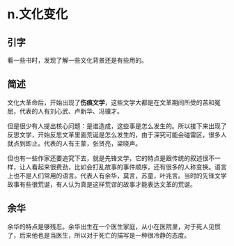 # n.文化变化
## 引字
看一些书时，发现了解一些文化背景还是有些用的。

## 简述
文化大革命后，开始出现了**伤痕文学**，这些文学大都是在文革期间所受的苦和冤屈，代表的人有刘心武、卢新华、冯骥才。

但是很少有人提出核心问题：是谁造成，这些事是怎么发生的。所以接下来出现了反思文学，开始反思文革里面荒诞是怎么发生的，由于深究可能会碰雷区，很多人就点到即止。代表的人有王蒙，张贤亮，梁晓声。

但也有一些作家还要追究下去，就是先锋文学，它的特点是跟传统的叙述很不一样，让人看起来很费劲，比如会打乱故事的事件顺序，还有很多的人称变换。语言上也不是人们常用的语言。代表人有余华，莫言，苏童，叶兆言。当时的先锋文学故事有些很荒诞，有人认为真是这样荒谬的故事才能表达文革的荒诞。

## 余华
余华的特点是够残忍。余华出生在一个医生家庭，从小在医院里，对于死人见惯了，后来他也是当医生，所以对于死亡的描写是一种很冷静的态度。


